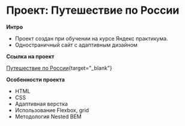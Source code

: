 # Проект: Путешествие по России

**Интро**

* Проект создан при обучении на курсе Яндекс практикума.
* Одностраничный сайт с адаптивным дизайном

**Ссылка на проект**

[Путешествие по России](https://go-only.github.io/russian-travel-bootcamp/){target="_blank"}

**Особенности проекта**

* HTML
* CSS
* Адаптивная верстка
* Использование Flexbox, grid
* Методология Nested BEM
